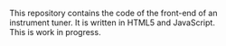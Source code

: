 This repository contains the code of the front-end of an  
instrument tuner. It is written in HTML5 and JavaScript.  
This is work in progress.  


